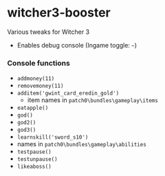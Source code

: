 # witcher3-booster

Various tweaks for Witcher 3

* Enables debug console (Ingame toggle: `~`)

### Console functions
* `addmoney(11)`
* `removemoney(11)`
* `additem('gwint_card_eredin_gold')`
  *  item names in `patch0\bundles\gameplay\items`
*  `eatapple()`
*  `god()`
*  `god2()`
*  `god3()`
*  `learnskill('sword_s10')`
  * names in `patch0\bundles\gameplay\abilities` 
*  `testpause()`
*  `testunpause()`
*  `likeaboss()`
